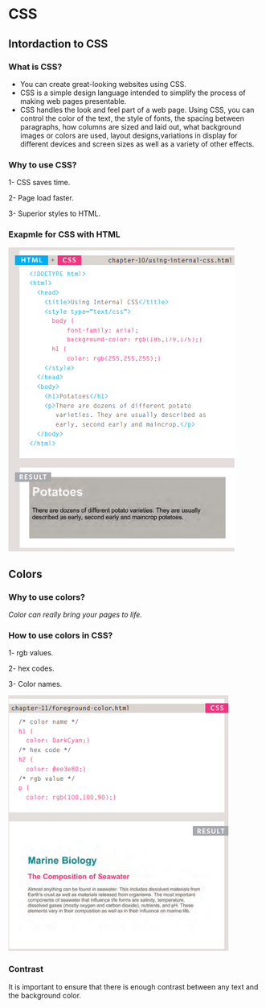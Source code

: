 # CSS


## Intordaction to CSS

### What is CSS?
* You can create great-looking websites using CSS.
* CSS is a simple design language intended to simplify the process of making web pages presentable.
* CSS handles the look and feel part of a web page. Using CSS, you can control the color of the text, the style of fonts, the spacing between paragraphs, how columns are sized and laid out, what background images or colors are used, layout designs,variations in display for different devices and screen sizes as well as a variety of other effects.

### Why to use CSS?
1- CSS saves time.

2- Page load faster.

3- Superior styles to HTML.

### Exapmle for CSS with HTML
![excss](img/ex_csshtml.png)


## Colors

### Why to use colors?
*Color can really bring your pages to life.*

### How to use colors in CSS?
1- rgb values.

2- hex codes.

3- Color names.

![excolor](img/ex_colors.png)

### Contrast
It is important to ensure that there is enough contrast
between any text and the background color.

